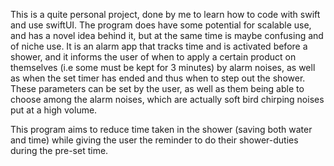 This is a quite personal project, done by me to learn how to code with swift and use swiftUI. The program does have some potential for scalable use, and has a novel idea behind it, but at the same time is maybe confusing and of niche use. It is an alarm app that tracks time and is activated before a shower, and it informs the user of when to apply a certain product on themselves (i.e some must be kept for 3 minutes) by alarm noises, as well as when the set timer has ended and thus when to step out the shower. These parameters can be set by the user, as well as them being able to choose among the alarm noises, which are actually soft bird chirping noises put at a high volume.

This program aims to reduce time taken in the shower (saving both water and time) while giving the user the reminder to do their shower-duties during the pre-set time.
